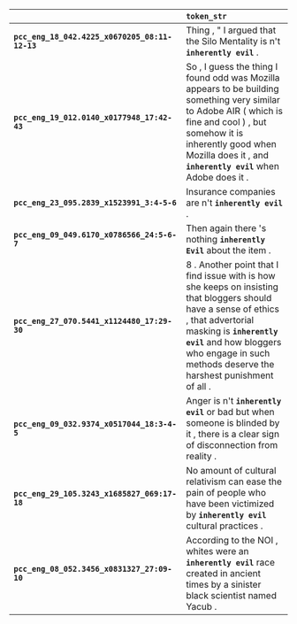 |                                                | `token_str`                                                                                                                                                                                                                                                 |
|:-----------------------------------------------|:------------------------------------------------------------------------------------------------------------------------------------------------------------------------------------------------------------------------------------------------------------|
| **`pcc_eng_18_042.4225_x0670205_08:11-12-13`** | Thing , " I argued that the Silo Mentality is n't __`inherently evil`__ .                                                                                                                                                                                   |
| **`pcc_eng_19_012.0140_x0177948_17:42-43`**    | So , I guess the thing I found odd was Mozilla appears to be building something very similar to Adobe AIR ( which is fine and cool ) , but somehow it is inherently good when Mozilla does it , and __`inherently evil`__ when Adobe does it .              |
| **`pcc_eng_23_095.2839_x1523991_3:4-5-6`**     | Insurance companies are n't __`inherently evil`__ .                                                                                                                                                                                                         |
| **`pcc_eng_09_049.6170_x0786566_24:5-6-7`**    | Then again there 's nothing __`inherently Evil`__ about the item .                                                                                                                                                                                          |
| **`pcc_eng_27_070.5441_x1124480_17:29-30`**    | 8 . Another point that I find issue with is how she keeps on insisting that bloggers should have a sense of ethics , that advertorial masking is __`inherently evil`__ and how bloggers who engage in such methods deserve the harshest punishment of all . |
| **`pcc_eng_09_032.9374_x0517044_18:3-4-5`**    | Anger is n't __`inherently evil`__ or bad but when someone is blinded by it , there is a clear sign of disconnection from reality .                                                                                                                         |
| **`pcc_eng_29_105.3243_x1685827_069:17-18`**   | No amount of cultural relativism can ease the pain of people who have been victimized by __`inherently evil`__ cultural practices .                                                                                                                         |
| **`pcc_eng_08_052.3456_x0831327_27:09-10`**    | According to the NOI , whites were an __`inherently evil`__ race created in ancient times by a sinister black scientist named Yacub .                                                                                                                       |